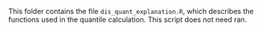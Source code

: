 This folder contains the file `dis_quant_explanation.R`, which describes the functions used in the quantile calculation. This script does not need ran. 